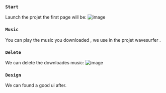 ### `Start`
Launch the projet the first page will be: 
![image](https://github.com/kevinmaste/audioProj/assets/79856740/be04d61e-a856-4def-a4d5-dcc93d443c00)

### `Music`
You can play the music you downloaded , we use in the projet wavesurfer .

### `Delete`
We can delete the downloades music:
![image](https://github.com/kevinmaste/audioProj/assets/79856740/73c7e177-e024-4f47-ac3f-f03e3c897aec)

### `Design` 
We can found a good ui after.
